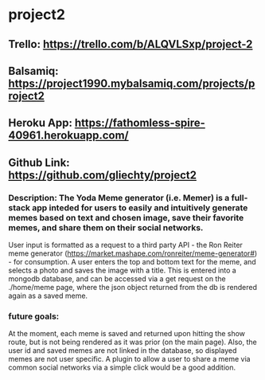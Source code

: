 # project2

## Trello: https://trello.com/b/ALQVLSxp/project-2
## Balsamiq: https://project1990.mybalsamiq.com/projects/project2

## Heroku App: https://fathomless-spire-40961.herokuapp.com/
## Github Link: https://github.com/gliechty/project2

### Description: The Yoda Meme generator (i.e. Memer) is a full-stack app inteded for users to easily and intuitively generate memes based on text and chosen image, save their favorite memes, and share them on their social networks.

User input is formatted as a request to a third party API - the Ron Reiter meme generator (https://market.mashape.com/ronreiter/meme-generator#) - for consumption. A user enters the top and bottom text for the meme, and selects a photo and saves the image with a title. This is entered into a mongodb database, and can be accessed via a get request on the ./home/meme page, where the json object returned from the db is rendered again as a saved meme. 

### future goals:

At the moment, each meme is saved and returned upon hitting the show route, but is not being rendered as it was prior (on the main page). Also, the user id and saved memes are not linked in the database, so displayed memes are not user specific. A plugin to allow a user to share a meme via common social networks via a simple click would be a good addition.
